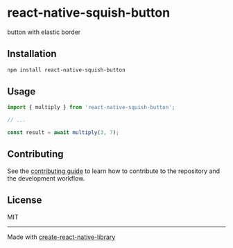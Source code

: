 # react-native-squish-button

button with elastic border

## Installation

```sh
npm install react-native-squish-button
```

## Usage

```js
import { multiply } from 'react-native-squish-button';

// ...

const result = await multiply(3, 7);
```

## Contributing

See the [contributing guide](CONTRIBUTING.md) to learn how to contribute to the repository and the development workflow.

## License

MIT

---

Made with [create-react-native-library](https://github.com/callstack/react-native-builder-bob)

